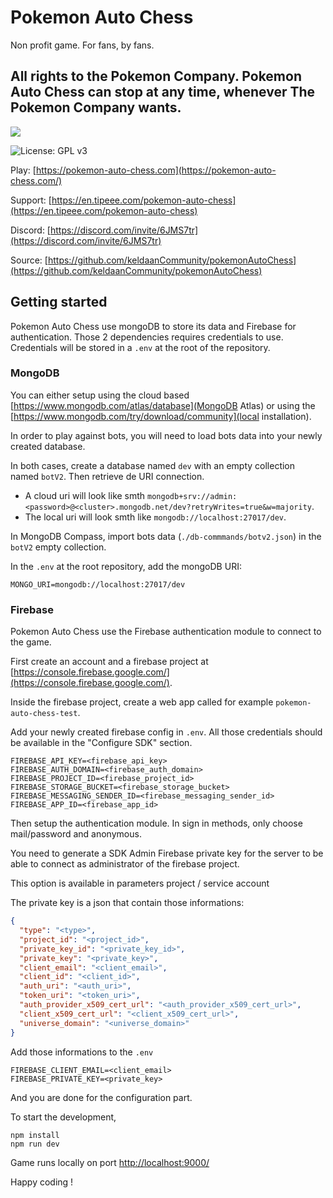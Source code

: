 # Pokemon Auto Chess

Non profit game. For fans, by fans.

## All rights to the Pokemon Company. Pokemon Auto Chess can stop at any time, whenever The Pokemon Company wants.

<a href="https://discord.gg/6JMS7tr">
<img src="https://img.shields.io/discord/737230355039387749.svg?style=for-the-badge&colorB=7581dc&logo=discord&logoColor=white">
</a>

![License: GPL v3](https://img.shields.io/badge/License-GPLv3-blue.svg)

Play: [https://pokemon-auto-chess.com](https://pokemon-auto-chess.com/)

Support: [https://en.tipeee.com/pokemon-auto-chess](https://en.tipeee.com/pokemon-auto-chess)

Discord: [https://discord.com/invite/6JMS7tr](https://discord.com/invite/6JMS7tr)

Source: [https://github.com/keldaanCommunity/pokemonAutoChess](https://github.com/keldaanCommunity/pokemonAutoChess)

## Getting started

Pokemon Auto Chess use mongoDB to store its data and Firebase for authentication. Those 2 dependencies requires credentials to use. Credentials will be stored in a `.env` at the root of the repository.

### MongoDB

You can either setup using the cloud based [https://www.mongodb.com/atlas/database](MongoDB Atlas) or using the [https://www.mongodb.com/try/download/community](local installation).

In order to play against bots, you will need to load bots data into your newly created database.

In both cases, create a database named `dev` with an empty collection named `botV2`. Then retrieve de URI connection.

- A cloud uri will look like smth `mongodb+srv://admin:<password>@<cluster>.mongodb.net/dev?retryWrites=true&w=majority`.
- The local uri will look smth like `mongodb://localhost:27017/dev`.

In MongoDB Compass, import bots data (`./db-commmands/botv2.json`) in the `botV2` empty collection.

In the `.env` at the root repository, add the mongoDB URI:

```
MONGO_URI=mongodb://localhost:27017/dev
```

### Firebase

Pokemon Auto Chess use the Firebase authentication module to connect to the game.

First create an account and a firebase project at [https://console.firebase.google.com/](https://console.firebase.google.com/).

Inside the firebase project, create a web app called for example `pokemon-auto-chess-test`.

Add your newly created firebase config in `.env`. All those credentials should be available in the "Configure SDK" section.

```
FIREBASE_API_KEY=<firebase_api_key>
FIREBASE_AUTH_DOMAIN=<firebase_auth_domain>
FIREBASE_PROJECT_ID=<firebase_project_id>
FIREBASE_STORAGE_BUCKET=<firebase_storage_bucket>
FIREBASE_MESSAGING_SENDER_ID=<firebase_messaging_sender_id>
FIREBASE_APP_ID=<firebase_app_id>
```

Then setup the authentication module. In sign in methods, only choose mail/password and anonymous.

You need to generate a SDK Admin Firebase private key for the server to be able to connect as administrator of the firebase project.

This option is available in parameters project / service account

The private key is a json that contain those informations:

```json
{
  "type": "<type>",
  "project_id": "<project_id>",
  "private_key_id": "<private_key_id>",
  "private_key": "<private_key>",
  "client_email": "<client_email>",
  "client_id": "<client_id>",
  "auth_uri": "<auth_uri>",
  "token_uri": "<token_uri>",
  "auth_provider_x509_cert_url": "<auth_provider_x509_cert_url>",
  "client_x509_cert_url": "<client_x509_cert_url>",
  "universe_domain": "<universe_domain>"
}
```

Add those informations to the `.env`

```
FIREBASE_CLIENT_EMAIL=<client_email>
FIREBASE_PRIVATE_KEY=<private_key>
```

And you are done for the configuration part.

To start the development,

```
npm install
npm run dev
```

Game runs locally on port [http://localhost:9000/](http://localhost:9000/)

Happy coding !
